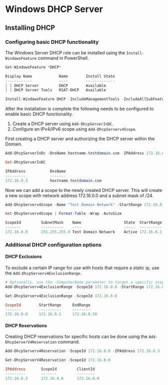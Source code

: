 # Windows DHCP Server
## Installing DHCP
### Configuring basic DHCP functionality
The Windows Server DHCP role can be installed using the `Install-WindowsFeature` command in PowerShell.

```PowerShell
Get-WindowsFeature *DHCP*

Display Name            Name        Install State
------------            ----        -------------
[ ] DHCP Server         DHCP        Available
[ ] DHCP Server Tools   RSAT-DHCP   Available

Install-WindowsFeature DHCP -IncludeManagementTools -IncludeAllSubFeature
```
  
After the installation is complete the following needs to be configured to enable basic DHCP functionality.
1. Create a DHCP server using `Add-DhcpServerInDC`.
2. Configure an IPv4/IPv6 scope using `Add-DhcpServerv4Scope`.

First creating a DHCP server and authorizing the DHCP server within the Domain.
```PowerShell
Add-DhcpServerInDc -DnsName hostname.testdomain.com -IPAddress 172.16.0.3

Get-DhcpServerInDC

IPAddress           DnsName
---------           -------
172.16.0.3          hostname.testdomain.com
```

Now we can add a scope to the newly created DHCP server.
This will create a new scope with network address 172.16.0.0 and a subnet mask of /24.
```PowerShell
Add-DhcpServerv4Scope -Name "Test Domain Network" -StartRange 172.16.0.1 -EndRange 172.16.0.254 -SubnetMask 255.255.255.0

Get-DhcpServerv4Scope | Format-Table -Wrap -AutoSize

ScopeId         SubnetMask    Name                   State  StartRange     EndRange        LeaseDuration
-------         ----------    ----                   -----  ----------     --------        -------------
172.16.0.0      255.255.255.0 Test Domain Network    Active 172.16.0.1     172.16.0.254    8.00:00:00
```

### Additional DHCP configuration options
#### DHCP Exclusions
To exclude a certain IP range for use with hosts that require a static ip, use the `Add-DhcpServerv4ExclusionRange`.
```PowerShell
# Optionally, use the -ComputerName parameter to target a specific scope on a specific dhcp host.
Add-DhcpServerv4ExclusionRange -ScopeId 172.16.0.0 -StartRange 172.16.0.1 -EndRange 172.16.0.50 

Get-DhcpServerv4ExclusionRange -ScopeId 172.16.0.0

ScopeId        StartRange     EndRange
-------        ----------     --------
172.16.0.0     172.16.0.1     172.16.0.50
```
#### DHCP Reservations
Creating DHCP reservations for specific hosts can be done using the `Add-DhcpServerV4Reservation` command.
```PowerShell
Add-DhcpServerv4Reservation -ScopeId 172.16.0.0 -IPAddress 172.16.0.3 -ClientId "00-11-22-33-44-55"

Get-DhcpServerV4Reservation -ScopeId 172.16.0.0

IPAddress       ScopeId         ClientId
---------       -------         --------
172.16.0.3      172.16.0.0      172.16.0.0
```